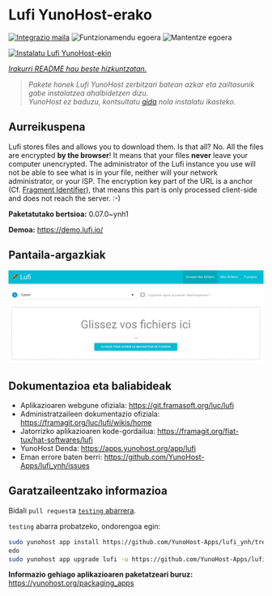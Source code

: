 <!--
Ohart ongi: README hau automatikoki sortu da <https://github.com/YunoHost/apps/tree/master/tools/readme_generator>ri esker
EZ editatu eskuz.
-->

# Lufi YunoHost-erako

[![Integrazio maila](https://dash.yunohost.org/integration/lufi.svg)](https://ci-apps.yunohost.org/ci/apps/lufi/) ![Funtzionamendu egoera](https://ci-apps.yunohost.org/ci/badges/lufi.status.svg) ![Mantentze egoera](https://ci-apps.yunohost.org/ci/badges/lufi.maintain.svg)

[![Instalatu Lufi YunoHost-ekin](https://install-app.yunohost.org/install-with-yunohost.svg)](https://install-app.yunohost.org/?app=lufi)

*[Irakurri README hau beste hizkuntzatan.](./ALL_README.md)*

> *Pakete honek Lufi YunoHost zerbitzari batean azkar eta zailtasunik gabe instalatzea ahalbidetzen dizu.*  
> *YunoHost ez baduzu, kontsultatu [gida](https://yunohost.org/install) nola instalatu ikasteko.*

## Aurreikuspena

Lufi stores files and allows you to download them. Is that all? No. All the files are encrypted **by the browser**! It means that your files **never** leave your computer unencrypted.
The administrator of the Lufi instance you use will not be able to see what is in your file, neither will your network administrator, or your ISP.
The encryption key part of the URL is a anchor (Cf. [Fragment Identifier](https://en.wikipedia.org/wiki/Fragment_identifier)), that means this part is only processed client-side and does not reach the server. :-)


**Paketatutako bertsioa:** 0.07.0~ynh1

**Demoa:** <https://demo.lufi.io/>

## Pantaila-argazkiak

![Lufi(r)en pantaila-argazkia](./doc/screenshots/screenshot_lufi_1.png)

## Dokumentazioa eta baliabideak

- Aplikazioaren webgune ofiziala: <https://git.framasoft.org/luc/lufi>
- Administratzaileen dokumentazio ofiziala: <https://framagit.org/luc/lufi/wikis/home>
- Jatorrizko aplikazioaren kode-gordailua: <https://framagit.org/fiat-tux/hat-softwares/lufi>
- YunoHost Denda: <https://apps.yunohost.org/app/lufi>
- Eman errore baten berri: <https://github.com/YunoHost-Apps/lufi_ynh/issues>

## Garatzaileentzako informazioa

Bidali `pull request`a [`testing` abarrera](https://github.com/YunoHost-Apps/lufi_ynh/tree/testing).

`testing` abarra probatzeko, ondorengoa egin:

```bash
sudo yunohost app install https://github.com/YunoHost-Apps/lufi_ynh/tree/testing --debug
edo
sudo yunohost app upgrade lufi -u https://github.com/YunoHost-Apps/lufi_ynh/tree/testing --debug
```

**Informazio gehiago aplikazioaren paketatzeari buruz:** <https://yunohost.org/packaging_apps>
